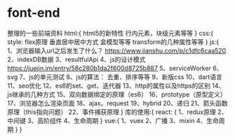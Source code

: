 # font-end
整理的一些前端资料
html:{
  html5的新特性
  行内元素，块级元素等等
}
css:{
  style: flex原理
  垂直居中居中方式
  盒模型等等
  transform的几种属性等等
}
js:{
  1、浏览器输入url之后发生了什么？
  https://www.jianshu.com/p/c1dfc6caa520
  2、indexDB数据
  3、resultfulApi
  4、js的设计模式
  https://juejin.im/entry/58c280b1da2f600d8725b887
  5、serviceWorker
  6、svg
  7、js的单元测试
  8、js的算法： 去重、排序等等
  9、新版css
  10、dart语言
  11、seo优化
  12、es6的set、get、迭代器
  13、http的属性以及https的区别
  14、js继承的几种方式
  15、双向数据绑定的原理（es6）
  16、prototype（原型定义）
  17、浏览器怎么渲染页面
  18、ajax。request
  19、hybrid
  20、递归
  21、箭头函数原理（this指向问题）
  22、事件捕获原理
}
库的使用:{
  react: {
    1、redux原理
    2、中间键
    3、高阶组件
    4、生命周期
  }
  vue:{
    1、vuex
    2、广播
    3、mixin
    4、生命周期
  }
}
